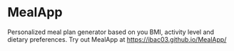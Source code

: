# MealApp
Personalized meal plan generator based on you BMI, activity level and dietary preferences.
Try out MealApp at https://ibac03.github.io/MealApp/
